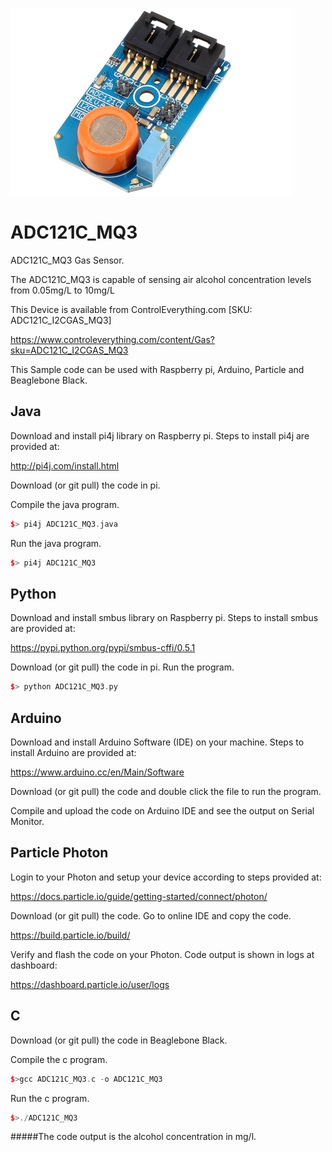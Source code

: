 [![ADC121C_MQ3](ADC121C_I2CGAS_MQ3.png)](https://www.controleverything.com/content/Gas?sku=ADC121C_I2CGAS_MQ3)
# ADC121C_MQ3
ADC121C_MQ3 Gas Sensor.

The ADC121C_MQ3 is capable of sensing air alcohol concentration levels from 0.05mg/L to 10mg/L

This Device is available from ControlEverything.com [SKU: ADC121C_I2CGAS_MQ3]

https://www.controleverything.com/content/Gas?sku=ADC121C_I2CGAS_MQ3

This Sample code can be used with Raspberry pi, Arduino, Particle and Beaglebone Black.

## Java
Download and install pi4j library on Raspberry pi. Steps to install pi4j are provided at:

http://pi4j.com/install.html

Download (or git pull) the code in pi.

Compile the java program.
```cpp
$> pi4j ADC121C_MQ3.java
```

Run the java program.
```cpp
$> pi4j ADC121C_MQ3
```

## Python
Download and install smbus library on Raspberry pi. Steps to install smbus are provided at:

https://pypi.python.org/pypi/smbus-cffi/0.5.1

Download (or git pull) the code in pi. Run the program.

```cpp
$> python ADC121C_MQ3.py
```

## Arduino
Download and install Arduino Software (IDE) on your machine. Steps to install Arduino are provided at:

https://www.arduino.cc/en/Main/Software

Download (or git pull) the code and double click the file to run the program.

Compile and upload the code on Arduino IDE and see the output on Serial Monitor.


## Particle Photon

Login to your Photon and setup your device according to steps provided at:

https://docs.particle.io/guide/getting-started/connect/photon/

Download (or git pull) the code. Go to online IDE and copy the code.

https://build.particle.io/build/

Verify and flash the code on your Photon. Code output is shown in logs at dashboard:

https://dashboard.particle.io/user/logs


## C

Download (or git pull) the code in Beaglebone Black.

Compile the c program.
```cpp
$>gcc ADC121C_MQ3.c -o ADC121C_MQ3
```
Run the c program.
```cpp
$>./ADC121C_MQ3
```
#####The code output is the alcohol concentration in mg/l.
